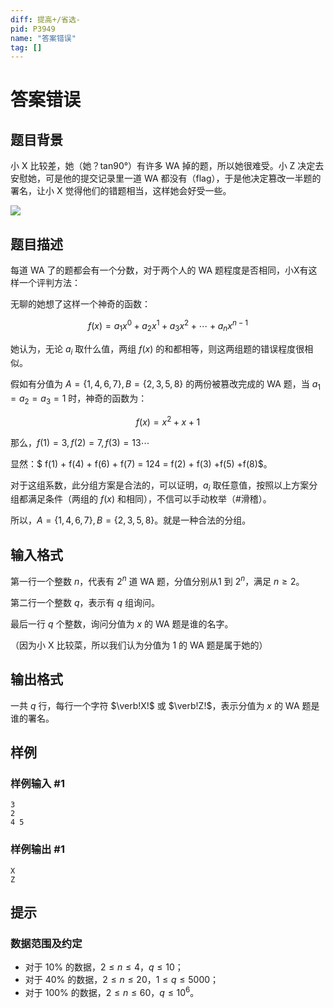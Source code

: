 ```yaml
---
diff: 提高+/省选-
pid: P3949
name: "答案错误"
tag: []
---
```

# 答案错误
## 题目背景

小 X 比较差，她（她？tan90°）有许多 WA 掉的题，所以她很难受。小 Z 决定去安慰她，可是他的提交记录里一道 WA 都没有（flag），于是他决定篡改一半题的署名，让小 X 觉得他们的错题相当，这样她会好受一些。

![](https://cdn.luogu.com.cn/upload/image_hosting/cbmwn01e.png)
## 题目描述

每道 WA 了的题都会有一个分数，对于两个人的 WA 题程度是否相同，小X有这样一个评判方法：

无聊的她想了这样一个神奇的函数：

$$f(x)=a_1x^0+a_2x^1+a_3x^2+\cdots+a_{n}x^{n-1}$$

她认为，无论 $a_i$ 取什么值，两组 $f(x)$ 的和都相等，则这两组题的错误程度很相似。

假如有分值为 $A=\{1,4,6,7 \},B=\{2,3,5,8\}$ 的两份被篡改完成的 WA 题，当 $a_1=a_2=a_3=1$ 时，神奇的函数为：

$$f(x)=x^2+x+1$$

那么，$f(1)=3,f(2)=7,f(3)=13\cdots$

显然：$ f(1) + f(4) + f(6) + f(7) = 124 = f(2) + f(3) +f(5) +f(8)$。

对于这组系数，此分组方案是合法的，可以证明，$a_i$ 取任意值，按照以上方案分组都满足条件（两组的 $f(x)$ 和相同），不信可以手动枚举（#滑稽）。

所以，$A=\{1,4,6,7 \},B=\{2,3,5,8\}$。就是一种合法的分组。

## 输入格式

第一行一个整数 $n$，代表有 $2^n$ 道 WA 题，分值分别从$1$ 到 $2^n$，满足 $n\ge 2$。

第二行一个整数 $q$，表示有 $q$ 组询问。

最后一行 $q$ 个整数，询问分值为 $x$ 的 WA 题是谁的名字。

（因为小 X 比较菜，所以我们认为分值为 $1$ 的 WA 题是属于她的）

## 输出格式

一共 $q$ 行，每行一个字符 $\verb!X!$ 或 $\verb!Z!$，表示分值为 $x$ 的 WA 题是谁的署名。

## 样例

### 样例输入 #1
```
3
2
4 5
```
### 样例输出 #1
```
X
Z

```
## 提示

### 数据范围及约定

- 对于 $10\%$ 的数据，$2\le n\le 4$，$q\le 10$；
- 对于 $40\%$ 的数据，$2\le n\le 20$，$1\le q\le 5000$；
- 对于 $100\%$ 的数据，$2\le n\le 60$，$q\le 10^6$。

